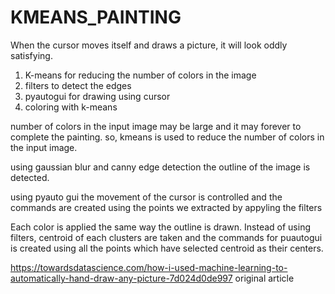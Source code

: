 # KMEANS_PAINTING

When the cursor moves itself and draws a picture, it will look oddly satisfying.

 1. K-means for reducing the number of colors in the image
 2. filters to detect the edges
 3. pyautogui for drawing using cursor
 4. coloring with k-means


  number of colors in the input image may be large and it may forever to complete the painting. so, kmeans is used to reduce the number of colors in the input image.
 
 
  using gaussian blur and canny edge detection the outline of the image is detected.
  
  using pyauto gui the movement of the cursor is controlled and the commands are created using the points we extracted by appyling the filters


  Each color is applied the same way the outline is drawn. Instead of using filters, centroid of each clusters are taken and the commands for puautogui is created using all the points which have selected centroid as their centers. 

 https://towardsdatascience.com/how-i-used-machine-learning-to-automatically-hand-draw-any-picture-7d024d0de997 original article
